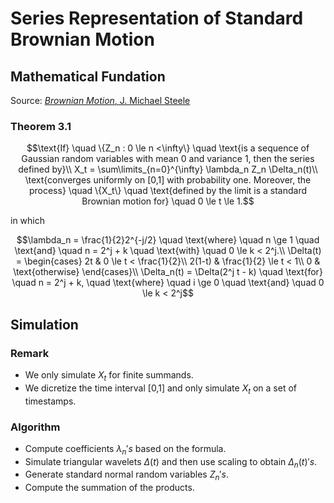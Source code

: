 # Series Representation of Standard Brownian Motion

## Mathematical Fundation
Source: [_Brownian Motion_, J. Michael Steele](https://link.springer.com/chapter/10.1007/978-1-4684-9305-4_3)

### Theorem 3.1
```math
\text{If} \quad \{Z_n : 0 \le n <\infty\} \quad \text{is a sequence of Gaussian random variables with mean 0 and variance 1, then the series defined by}\\
X_t = \sum\limits_{n=0}^{\infty} \lambda_n Z_n \Delta_n(t)\\
\text{converges uniformly on [0,1] with probability one. Moreover, the process} \quad \{X_t\} \quad \text{defined by the limit is a standard Brownian motion for} \quad 0 \le t \le 1.
```
in which 
```math
\lambda_n = \frac{1}{2}2^{-j/2} \quad \text{where} \quad n \ge 1 \quad \text{and} \quad n = 2^j + k \quad \text{with} \quad 0 \le k < 2^j.\\
\Delta(t) = \begin{cases}
2t & 0 \le t < \frac{1}{2}\\
2(1-t) & \frac{1}{2} \le t < 1\\
0 & \text{otherwise}
\end{cases}\\
\Delta_n(t) = \Delta(2^j t - k) \quad \text{for} \quad n = 2^j + k, \quad \text{where} \quad i \ge 0 \quad \text{and} \quad 0 \le k < 2^j
```

## Simulation

### Remark
- We only simulate $X_t$ for finite summands.
- We dicretize the time interval [0,1] and only simulate $X_t$ on a set of timestamps.

### Algorithm
- Compute coefficients $\lambda_n's$ based on the formula.
- Simulate triangular wavelets $\Delta(t)$ and then use scaling to obtain $\Delta_n(t)'s$.
- Generate standard normal random variables $Z_n's$.
- Compute the summation of the products.
